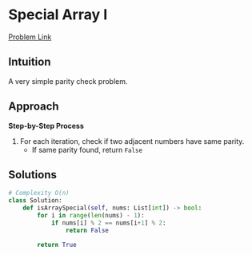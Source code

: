 **Special Array I**
=
[Problem Link](https://leetcode.com/problems/special-array-i/description)

## Intuition
A very simple parity check problem.

## Approach
**Step-by-Step Process**

1. For each iteration, check if two adjacent numbers have same parity.
    - If same parity found, return `False`
  
## Solutions
```python
# Complexity O(n)
class Solution:
    def isArraySpecial(self, nums: List[int]) -> bool:
        for i in range(len(nums) - 1):
            if nums[i] % 2 == nums[i+1] % 2:
                return False

        return True
```
